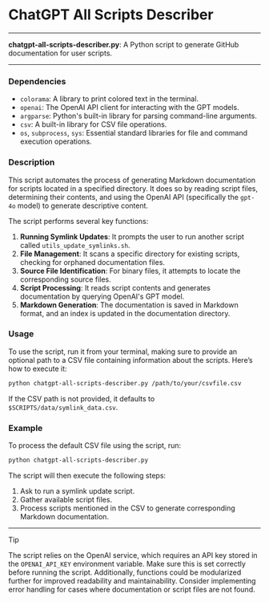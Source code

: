 # ChatGPT All Scripts Describer

---

**chatgpt-all-scripts-describer.py**: A Python script to generate GitHub documentation for user scripts.

---

### Dependencies

- `colorama`: A library to print colored text in the terminal.
- `openai`: The OpenAI API client for interacting with the GPT models.
- `argparse`: Python's built-in library for parsing command-line arguments.
- `csv`: A built-in library for CSV file operations.
- `os`, `subprocess`, `sys`: Essential standard libraries for file and command execution operations.
  
### Description

This script automates the process of generating Markdown documentation for scripts located in a specified directory. It does so by reading script files, determining their contents, and using the OpenAI API (specifically the `gpt-4o` model) to generate descriptive content. 

The script performs several key functions:

1. **Running Symlink Updates**: It prompts the user to run another script called `utils_update_symlinks.sh`.
2. **File Management**: It scans a specific directory for existing scripts, checking for orphaned documentation files.
3. **Source File Identification**: For binary files, it attempts to locate the corresponding source files.
4. **Script Processing**: It reads script contents and generates documentation by querying OpenAI's GPT model.
5. **Markdown Generation**: The documentation is saved in Markdown format, and an index is updated in the documentation directory.

### Usage

To use the script, run it from your terminal, making sure to provide an optional path to a CSV file containing information about the scripts. Here’s how to execute it:

```bash
python chatgpt-all-scripts-describer.py /path/to/your/csvfile.csv
```

If the CSV path is not provided, it defaults to `$SCRIPTS/data/symlink_data.csv`.

### Example

To process the default CSV file using the script, run:

```bash
python chatgpt-all-scripts-describer.py
```

The script will then execute the following steps:
1. Ask to run a symlink update script.
2. Gather available script files.
3. Process scripts mentioned in the CSV to generate corresponding Markdown documentation.

---

> [!TIP]  
> The script relies on the OpenAI service, which requires an API key stored in the `OPENAI_API_KEY` environment variable. Make sure this is set correctly before running the script. Additionally, functions could be modularized further for improved readability and maintainability. Consider implementing error handling for cases where documentation or script files are not found.